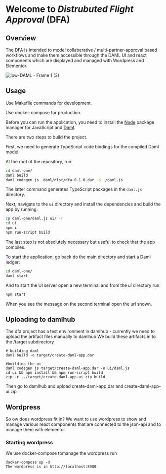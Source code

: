 # Welcome to _Distrubuted Flight Approval_ (DFA)

## Overview
The DFA is intended to model collaberative / multi-partner-approval based workflows and make them accessible through the DAML UI and react components which are displayed and managed  with Wordpress and Elementor.

  ![low-DAML - Frame 1 (3)](https://user-images.githubusercontent.com/245027/131503257-e22a5175-8262-4145-b645-de7e4d28ce94.jpg)


## Usage

Use Makefile commands for development.

Use docker-compose for production.

Before you can run the application, you need to install the
[Node](https://docs.npmjs.com/downloading-and-installing-node-js-and-npm) package manager for JavaScript and [Daml](https://docs.daml.com/getting-started/installation.html).

There are two steps to build the project.

First, we need to generate TypeScript code bindings for the compiled Daml model.

At the root of the repository, run:

```sh
cd daml-one/
daml build
daml codegen js .daml/dist/dfa-0.1.0.dar -o ./daml.js
```

The latter command generates TypeScript packages in the `daml.js` directory.

Next, navigate to the `ui` directory and install the dependencies and build the app by running:

```sh
cp daml-one/daml.js ui/ -r
cd ui
npm i
npm run-script build
```

The last step is not absolutely necessary but useful to check that the app compiles.

To start the application, go back do the main directory and start a Daml ledger:

```sh
cd daml-one/
daml start
```

And to start the UI server open a new terminal and from the _ui_ directory run:

```sh
npm start
```

When you see the message on the second terminal open the url shown.

## Uploading to damlhub
The dfa project has a test environment in damlhub - currently we need to upload the artifact files manually to damlhub
We build these artifacts in to the /target subdirectory

```
# building daml
daml build -o target/create-daml-app.dar

#building the ui
daml codegen js target/create-daml-app.dar -o ui/daml.js
cd ui && npm install && npm run-script build
zip -r ../target/create-daml-app-ui.zip build
```
Then go to damlhub and upload create-daml-app.dar and create-daml-app-ui.zip

## Wordpress
So ow does wordpress fit in? We want to use wordpress to show and manage various react components that are connected to the json-api and to manage them with elementor

### Starting wordpress
We use docker-compose tomanage the wordpress
run 
``` 
docker-compose up -d 
The wordpress is in http://localhost:8080
```

